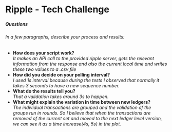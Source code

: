 # Ripple - Tech Challenge

##### Questions
###### In a few paragraphs, describe your process and results:
- **How does your script work?**  
_It makes an API call to the provided ripple server, gets the  relevant information from the response and also the current local time and writes these two values to a .csv file_
- **How did you decide on your polling interval?**  
_I used 1s interval because during the tests I observed that normally it takes 3 seconds to have a new sequence number._
- **What do the results tell you?**  
_That a validation takes around 3s to happen._
- **What might explain the variation in time between new ledgers?**  
_The individual transactions are grouped and the validation of the groups run in rounds. So I believe that when the transactions are removed of the current set and moved to the next ledger level version, we can see it as a time increase(4s, 5s) in the plot._